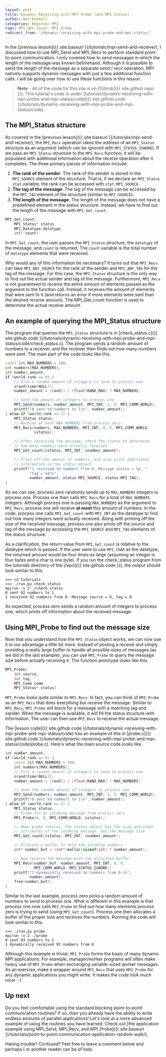 ```yaml
---
layout: post
title: Dynamic Receiving with MPI Probe (and MPI Status)
author: Wes Kendall
categories: Beginner MPI
tags: MPI_Get_count, MPI_Probe
redirect_from: '/dynamic-receiving-with-mpi-probe-and-mpi-status/'
---
```


In the [previous lesson]({{ site.baseurl }}/tutorials/mpi-send-and-receive/), I discussed how to use MPI_Send and MPI_Recv to perform standard point-to-point communication. I only covered how to send messages in which the length of the message was known beforehand. Although it is possible to send the length of the message as a separate send / recv operation, MPI natively supports dynamic messages with just a few additional function calls. I will be going over how to use these functions in this lesson.

> **Note** - All of the code for this site is on [GitHub]({{ site.github.repo }}). This tutorial's code is under [tutorials/dynamic-receiving-with-mpi-probe-and-mpi-status/code]({{ site.github.code }}/tutorials/dynamic-receiving-with-mpi-probe-and-mpi-status/code).

## The MPI_Status structure
As covered in the [previous lesson]({{ site.baseurl }}/tutorials/mpi-send-and-receive/), the `MPI_Recv` operation takes the address of an `MPI_Status` structure as an argument (which can be ignored with `MPI_STATUS_IGNORE`). If we pass an `MPI_Status` structure to the `MPI_Recv` function, it will be populated with additional information about the receive operation after it completes. The three primary pieces of information include:

1. **The rank of the sender**. The rank of the sender is stored in the `MPI_SOURCE` element of the structure. That is, if we declare an `MPI_Status stat` variable, the rank can be accessed with `stat.MPI_SOURCE`.
2. **The tag of the message**. The tag of the message can be accessed by the `MPI_TAG` element of the structure (similar to `MPI_SOURCE`).
3. **The length of the message**. The length of the message does not have a predefined element in the status structure. Instead, we have to find out the length of the message with `MPI_Get_count`.

```cpp
MPI_Get_count(
    MPI_Status* status,
    MPI_Datatype datatype,
    int* count)
```

In `MPI_Get_count`, the user passes the `MPI_Status` structure, the `datatype` of the message, and `count` is returned. The `count` variable is the total number of `datatype` elements that were received.

Why would any of this information be necessary? It turns out that `MPI_Recv` can take `MPI_ANY_SOURCE` for the rank of the sender and `MPI_ANY_TAG` for the tag of the message. For this case, the `MPI_Status` structure is the only way to find out the actual sender and tag of the message. Furthermore, `MPI_Recv` is not guaranteed to receive the entire amount of elements passed as the argument to the function call. Instead, it receives the amount of elements that were sent to it (and returns an error if more elements were sent than the desired receive amount). The MPI_Get_count function is used to determine the actual receive amount.

## An example of querying the MPI_Status structure
The program that queries the `MPI_Status` structure is in [check_status.c]({{ site.github.code }}/tutorials/dynamic-receiving-with-mpi-probe-and-mpi-status/code/check_status.c). The program sends a random amount of numbers to a receiver, and the receiver then finds out how many numbers were sent. The main part of the code looks like this.

```cpp
const int MAX_NUMBERS = 100;
int numbers[MAX_NUMBERS];
int number_amount;
if (world_rank == 0) {
    // Pick a random amount of integers to send to process one
    srand(time(NULL));
    number_amount = (rand() / (float)RAND_MAX) * MAX_NUMBERS;

    // Send the amount of integers to process one
    MPI_Send(numbers, number_amount, MPI_INT, 1, 0, MPI_COMM_WORLD);
    printf("0 sent %d numbers to 1\n", number_amount);
} else if (world_rank == 1) {
    MPI_Status status;
    // Receive at most MAX_NUMBERS from process zero
    MPI_Recv(numbers, MAX_NUMBERS, MPI_INT, 0, 0, MPI_COMM_WORLD,
             &status);

    // After receiving the message, check the status to determine
    // how many numbers were actually received
    MPI_Get_count(&status, MPI_INT, &number_amount);

    // Print off the amount of numbers, and also print additional
    // information in the status object
    printf("1 received %d numbers from 0. Message source = %d, "
           "tag = %d\n",
           number_amount, status.MPI_SOURCE, status.MPI_TAG);
}
```

As we can see, process zero randomly sends up to `MAX_NUMBERS` integers to process one. Process one then calls `MPI_Recv` for a total of `MAX_NUMBERS` integers. Although process one is passing `MAX_NUMBERS` as the argument to `MPI_Recv`, process one will receive **at most** this amount of numbers. In the code, process one calls `MPI_Get_count` with `MPI_INT` as the datatype to find out how many integers were actually received. Along with printing off the size of the received message, process one also prints off the source and tag of the message by accessing the `MPI_SOURCE` and `MPI_TAG` elements of the status structure.

As a clarification, the return value from `MPI_Get_count` is relative to the datatype which is passed. If the user were to use `MPI_CHAR` as the datatype, the returned amount would be four times as large (assuming an integer is four bytes and a char is one byte). If you run the check_status program from the *tutorials* directory of the [repo]({{ site.github.code }}), the output should look similar to this.

```
>>> cd tutorials
>>> ./run.py check_status
mpirun -n 2 ./check_status
0 sent 92 numbers to 1
1 received 92 numbers from 0. Message source = 0, tag = 0
```

As expected, process zero sends a random amount of integers to process one, which prints off information about the received message.

## Using MPI_Probe to find out the message size
Now that you understand how the `MPI_Status` object works, we can now use it to our advantage a little bit more. Instead of posting a receive and simply providing a really large buffer to handle all possible sizes of messages (as we did in the last example), you can use `MPI_Probe` to query the message size before actually receiving it. The function prototype looks like this.

```cpp
MPI_Probe(
    int source,
    int tag,
    MPI_Comm comm,
    MPI_Status* status)
```

`MPI_Probe` looks quite similar to `MPI_Recv`. In fact, you can think of `MPI_Probe` as an `MPI_Recv` that does everything but receive the message. Similar to `MPI_Recv`, `MPI_Probe` will block for a message with a matching tag and sender. When the message is available, it will fill the status structure with information. The user can then use `MPI_Recv` to receive the actual message.

The [lesson code]({{ site.github.code }}/tutorials/dynamic-receiving-with-mpi-probe-and-mpi-status/code) has an example of this in [probe.c]({{ site.github.code }}/tutorials/dynamic-receiving-with-mpi-probe-and-mpi-status/code/probe.c). Here's what the main source code looks like.

```cpp
int number_amount;
if (world_rank == 0) {
    const int MAX_NUMBERS = 100;
    int numbers[MAX_NUMBERS];
    // Pick a random amount of integers to send to process one
    srand(time(NULL));
    number_amount = (rand() / (float)RAND_MAX) * MAX_NUMBERS;

    // Send the random amount of integers to process one
    MPI_Send(numbers, number_amount, MPI_INT, 1, 0, MPI_COMM_WORLD);
    printf("0 sent %d numbers to 1\n", number_amount);
} else if (world_rank == 1) {
    MPI_Status status;
    // Probe for an incoming message from process zero
    MPI_Probe(0, 0, MPI_COMM_WORLD, &status);

    // When probe returns, the status object has the size and other
    // attributes of the incoming message. Get the message size
    MPI_Get_count(&status, MPI_INT, &number_amount);

    // Allocate a buffer to hold the incoming numbers
    int* number_buf = (int*)malloc(sizeof(int) * number_amount);

    // Now receive the message with the allocated buffer
    MPI_Recv(number_buf, number_amount, MPI_INT, 0, 0,
             MPI_COMM_WORLD, MPI_STATUS_IGNORE);
    printf("1 dynamically received %d numbers from 0.\n",
           number_amount);
    free(number_buf);
}
```

Similar to the last example, process zero picks a random amount of numbers to send to process one. What is different in this example is that process one now calls `MPI_Probe` to find out how many elements process zero is trying to send (using `MPI_Get_count`). Process one then allocates a buffer of the proper size and receives the numbers. Running the code will look similar to this.

```
>>> ./run.py probe
mpirun -n 2 ./probe
0 sent 93 numbers to 1
1 dynamically received 93 numbers from 0
```

Although this example is trivial, `MPI_Probe` forms the basis of many dynamic MPI applications. For example, manager/worker programs will often make heavy use of `MPI_Probe` when exchanging variable-sized worker messages. As an exercise, make a wrapper around `MPI_Recv` that uses `MPI_Probe` for any dynamic applications you might write. It makes the code look much nicer :-)

## Up next
Do you feel comfortable using the standard blocking point-to-point communication routines? If so, then you already have the ability to write endless amounts of parallel applications! Let's look at a more advanced example of using the routines you have learned. Check out [the application example using MPI_Send, MPI_Recv, and MPI_Probe]({{ site.baseurl }}/tutorials/point-to-point-communication-application-random-walk/).

Having trouble? Confused? Feel free to leave a comment below and perhaps I or another reader can be of help.
